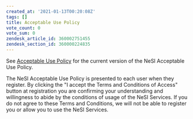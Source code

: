 ```yaml
---
created_at: '2021-01-13T00:20:08Z'
tags: []
title: Acceptable Use Policy
vote_count: 0
vote_sum: 0
zendesk_article_id: 360002751455
zendesk_section_id: 360000224835
---
```


See [Acceptable Use Policy](https://www.nesi.org.nz/services/high-performance-computing/guidelines/acceptable-use-policy) for
the current version of the NeSI Acceptable Use Policy.

The NeSI Acceptable Use Policy is presented to each user when they
register. By clicking the "I accept the Terms and Conditions of Access"
button at registration you are confirming your understanding and
willingness to abide by the conditions of usage of the NeSI Services. If
you do not agree to these Terms and Conditions, we will not be able to
register you or allow you to use the NeSI Services.
